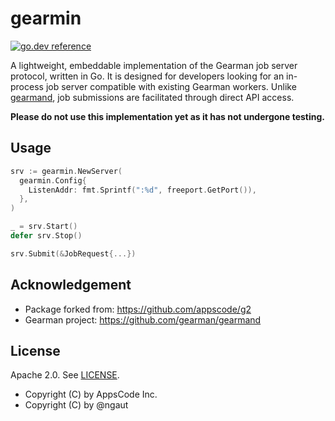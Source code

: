 # gearmin

[![go.dev reference](https://img.shields.io/badge/go.dev-reference-007d9c?logo=go&logoColor=white&style=flat-square)](https://pkg.go.dev/github.com/sevein/gearmin) 


A lightweight, embeddable implementation of the Gearman job server protocol,
written in Go. It is designed for developers looking for an in-process job
server compatible with existing Gearman workers. Unlike [gearmand], job
submissions are facilitated through direct API access.

**Please do not use this implementation yet as it has not undergone testing.**

## Usage

```go
srv := gearmin.NewServer(
  gearmin.Config{
    ListenAddr: fmt.Sprintf(":%d", freeport.GetPort()),
  },
)

_ = srv.Start()
defer srv.Stop()

srv.Submit(&JobRequest{...})
```

## Acknowledgement

* Package forked from: https://github.com/appscode/g2
* Gearman project: https://github.com/gearman/gearmand

## License

Apache 2.0. See [LICENSE](LICENSE).

- Copyright (C) by AppsCode Inc.
- Copyright (C) by @ngaut


[gearmand]: (https://github.com/gearman/gearmand/tree/master)
